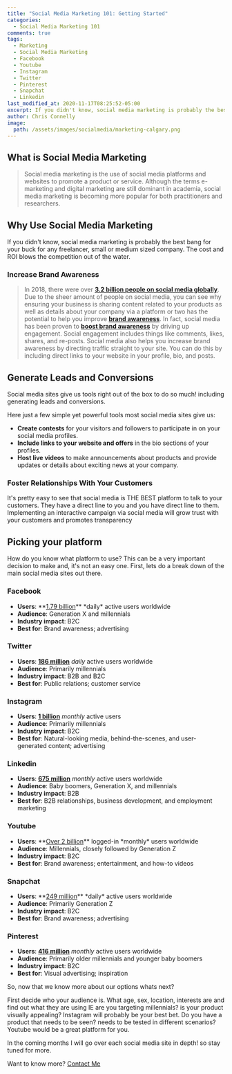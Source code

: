 ```yaml
---
title: "Social Media Marketing 101: Getting Started"
categories:
  - Social Media Marketing 101
comments: true
tags:
  - Marketing
  - Social Media Marketing
  - Facebook
  - Youtube
  - Instagram
  - Twitter
  - Pinterest
  - Snapchat
  - Linkedin
last_modified_at: 2020-11-17T08:25:52-05:00
excerpt: If you didn't know, social media marketing is probably the best bang for your buck for any freelancer, small or medium sized company. The cost and ROI blows the competition out of the water.
author: Chris Connelly
image:
  path: /assets/images/socialmedia/marketing-calgary.png
---
```


## What is Social Media Marketing

> Social media marketing is the use of social media platforms and websites to promote a product or service. Although the terms e-marketing and digital marketing are still dominant in academia, social media marketing is becoming more popular for both practitioners and researchers.

## Why Use Social Media Marketing

If you didn't know, social media marketing is probably the best bang for your buck for any freelancer, small or medium sized company. The cost and ROI blows the competition out of the water.

### Increase Brand Awareness

> In 2018, there were over **[3.2 billion people on social media globally](https://awario.com/blog/36-surprising-social-media-statistics-you-should-know-in-2019/)**. Due to the sheer amount of people on social media, you can see why ensuring your business is sharing content related to your products as well as details about your company via a platform or two has the potential to help you improve **[brand awareness](https://blog.hubspot.com/marketing/brand-awareness#establish)**.
> In fact, social media has been proven to **[boost brand awareness](https://blog.hubspot.com/marketing/powerful-techniques-boost-brand-social-media-list)** by driving up engagement. Social engagement includes things like comments, likes, shares, and re-posts. Social media also helps you increase brand awareness by directing traffic straight to your site. You can do this by including direct links to your website in your profile, bio, and posts.

## Generate Leads and Conversions

Social media sites give us tools right out of the box to do so much! including generating leads and conversions.

Here just a few simple yet powerful tools most social media sites give us:

- **Create contests** for your visitors and followers to participate in on your social media profiles.
- **Include links to your website and offers** in the bio sections of your profiles.
- **Host live videos** to make announcements about products and provide updates or details about exciting news at your company.

### Foster Relationships With Your Customers

It's pretty easy to see that social media is THE BEST platform to talk to your customers. They have a direct line to you and you have direct line to them. Implementing an interactive campaign via social media will grow trust with your customers and promotes transparency

## Picking your platform

How do you know what platform to use? This can be a very important decision to make and, it's not an easy one. First, lets  do a break down of the main social media sites out there.

### Facebook

- **Users**: **[1.79 billion](https://www.statista.com/statistics/346167/facebook-global-dau/#:~:text=During%20the%20first%20quarter%20of,percent%20of%20monthly%20active%20users.&text=With%20over%202.6%20billion%20monthly,most%20popular%20social%20network%20worldwide.)** *daily* active users worldwide
- **Audience**: Generation X and millennials
- **Industry impact**: B2C
- **Best for**: Brand awareness; advertising

### Twitter

- **Users**: **[186 million](https://www.statista.com/statistics/970920/monetizable-daily-active-twitter-users-worldwide/)** *daily* active users worldwide
- **Audience**: Primarily millennials
- **Industry impact**: B2B and B2C
- **Best for**: Public relations; customer service

### Instagram

- **Users**: **[1 billion](https://www.statista.com/statistics/253577/number-of-monthly-active-instagram-users/)** *monthly* active users
- **Audience**: Primarily millennials
- **Industry impact**: B2C
- **Best for**: Natural-looking media, behind-the-scenes, and user-generated content; advertising

### Linkedin

- **Users**: **[675 million](https://hootsuite.com/resources/digital-2020)** *monthly* active users worldwide
- **Audience**: Baby boomers, Generation X, and millennials
- **Industry impact**: B2B
- **Best for**: B2B relationships, business development, and employment marketing

### Youtube

- **Users**: **[Over 2 billion](https://www.youtube.com/about/press/#:~:text=Global%20Reach,watchtime%20comes%20from%20mobile%20devices.)** logged-in *monthly* users worldwide
- **Audience**: Millennials, closely followed by Generation Z
- **Industry impact**: B2C
- **Best for**: Brand awareness; entertainment, and how-to videos

### Snapchat

- **Users**: **[249 million](https://www.statista.com/statistics/545967/snapchat-app-dau/#:~:text=With%20an%20estimated%2046%20million,such%20as%20Twitter%20or%20Facebook.)** *daily* active users worldwide
- **Audience**: Primarily Generation Z
- **Industry impact**: B2C
- **Best for**: Brand awareness; advertising

### Pinterest

- **Users**: **[416 million](https://www.statista.com/statistics/463353/pinterest-global-mau/)** *monthly* active users worldwide
- **Audience**: Primarily older millennials and younger baby boomers
- **Industry impact**: B2C
- **Best for**: Visual advertising; inspiration

So, now that we know more about our options whats next?

First decide who your audience is. What age, sex, location, interests are and find out what they are using IE are you targeting millennials? is your product visually appealing? Instagram will probably be your best bet. Do you have a product that needs to be seen? needs to be tested in different scenarios? Youtube would be a great platform for you.

In the coming months I will go over each social media site in depth! so stay tuned for more.

Want to know more? [Contact Me](https://chrisconnelly.dev)
